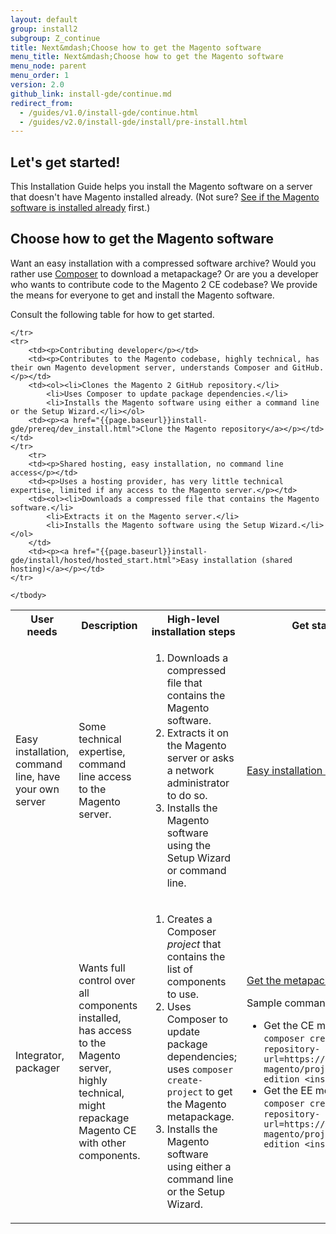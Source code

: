 ```yaml
---
layout: default
group: install2
subgroup: Z_continue
title: Next&mdash;Choose how to get the Magento software
menu_title: Next&mdash;Choose how to get the Magento software
menu_node: parent
menu_order: 1
version: 2.0
github_link: install-gde/continue.md
redirect_from: 
  - /guides/v1.0/install-gde/continue.html
  - /guides/v2.0/install-gde/install/pre-install.html
---
```


## Let's get started!
This Installation Guide helps you install the Magento software on a server that doesn't have Magento installed already. (Not sure? <a href="{{page.baseurl}}install-gde/basics/basics_magento-installed.html">See if the Magento software is installed already</a> first.)

<h2 id="install-overview-audience">Choose how to get the Magento software</h2>
Want an easy installation with a compressed software archive? Would you rather use <a href="https://getcomposer.org/doc/00-intro.md" target="_blank">Composer</a> to download a metapackage? Or are you a developer who wants to contribute code to the Magento 2 CE codebase? We provide the means for everyone to get and install the Magento software.

Consult the following table for how to get started.

<table>
	<!-- <col width="25%">
	<col width="65%">
	<col width="10%"> -->
	<tbody>
		<tr>
			<th>User needs</th>
			<th>Description</th>
			<th>High-level installation steps</th>
			<th>Get started link</th>
		</tr>
	<tr>
		<td><p>Easy installation, command line, have your own server</p></td>
		<td><p>Some technical expertise, command line access to the Magento server.</p></td>
		<td><ol><li>Downloads a compressed file that contains the Magento software.</li>
			<li>Extracts it on the Magento server or asks a network administrator to do so.</li>
			<li>Installs the Magento software using the Setup Wizard or command line.</li></ol>
		</td>
		<td><p><a href="{{page.baseurl}}install-gde/prereq/zip_install.html">Easy installation (own server)</a></p></td>
	</tr>
	<tr>
		<td><p>Integrator, packager</p></td>
		<td><p>Wants full control over all components installed, has access to the Magento server, highly technical, might repackage Magento CE with other components.</p></td>
		<td><ol><li>Creates a Composer <em>project</em> that contains the list of components to use.</li>
			<li>Uses Composer to update package dependencies; uses <code>composer create-project</code> to get the Magento metapackage.</li>
			<li>Installs the Magento software using either a command line or the Setup Wizard.</li></ol>
		<td><p><a href="{{page.baseurl}}install-gde/prereq/integrator_install.html">Get the metapackage</a></p>
			<p>Sample commands:</p>
			<ul><li>Get the CE metapackage: <code>composer create-project --repository-url=https://repo.magento.com/ magento/project-community-edition &lt;install dir></code></li>
				<li>Get the EE metapackage: <code>composer create-project --repository-url=https://repo.magento.com/ magento/project-enterprise-edition &lt;install dir></li></ul></td>
	</td>

	</tr>
	<tr>
		<td><p>Contributing developer</p></td>
		<td><p>Contributes to the Magento codebase, highly technical, has their own Magento development server, understands Composer and GitHub.</p></td>
		<td><ol><li>Clones the Magento 2 GitHub repository.</li>
			<li>Uses Composer to update package dependencies.</li>
			<li>Installs the Magento software using either a command line or the Setup Wizard.</li></ol>
		<td><p><a href="{{page.baseurl}}install-gde/prereq/dev_install.html">Clone the Magento repository</a></p></td>
	</td>
	</tr>
		<tr>
		<td><p>Shared hosting, easy installation, no command line access</p></td>
		<td><p>Uses a hosting provider, has very little technical expertise, limited if any access to the Magento server.</p></td>
		<td><ol><li>Downloads a compressed file that contains the Magento software.</li>
			<li>Extracts it on the Magento server.</li>
			<li>Installs the Magento software using the Setup Wizard.</li></ol>
		</td>
		<td><p><a href="{{page.baseurl}}install-gde/install/hosted/hosted_start.html">Easy installation (shared hosting)</a></p></td>
	</tr>
	
	</tbody>
</table>
